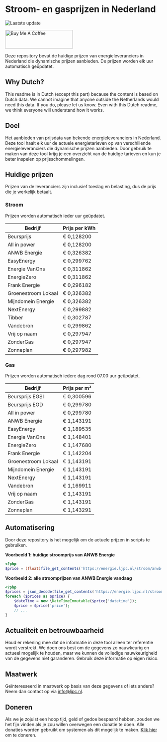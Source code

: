 # Stroom- en gasprijzen in Nederland

![Laatste update](https://img.shields.io/badge/laatste%20update-2025--08--18%2019%3A00%20CET-brightgreen)

<a href="https://www.buymeacoffee.com/Lars-" target="_blank"><img src="https://cdn.buymeacoffee.com/buttons/v2/default-orange.png" alt="Buy Me A Coffee" height="60" style="height: 60px !important;width: 217px !important;" ></a>

Deze repository bevat de huidige prijzen van energieleveranciers in Nederland die dynamische prijzen aanbieden. De prijzen worden elk uur automatisch geüpdatet.

## Why Dutch?

This readme is in Dutch (except this part) because the content is based on Dutch data. We cannot imagine that anyone outside the Netherlands would need this data. If you do, please let us know. Even with this Dutch readme, we think
everyone will understand how it works.

## Doel

Het aanbieden van prijsdata van bekende energieleveranciers in Nederland. Deze tool haalt elk uur de actuele energietarieven op van verschillende energieleveranciers die dynamische prijzen aanbieden. Door gebruik te maken van deze tool
krijg je een overzicht van de huidige tarieven en kun je beter inspelen op prijsschommelingen.

## Huidige prijzen

Prijzen van de leveranciers zijn inclusief toeslag en belasting, dus de prijs die je werkelijk betaalt.

### Stroom

Prijzen worden automatisch ieder uur geüpdatet.

 Bedrijf | Prijs per kWh 
---------|---------------
Beursprijs | € 0,128200
All in power | € 0,128200
ANWB Energie | € 0,326382
EasyEnergy | € 0,299762
Energie VanOns | € 0,311862
EnergieZero | € 0,311862
Frank Energie | € 0,296182
Groenestroom Lokaal | € 0,326382
Mijndomein Energie | € 0,326382
NextEnergy | € 0,299882
Tibber | € 0,302787
Vandebron | € 0,299862
Vrij op naam | € 0,297947
ZonderGas | € 0,297947
Zonneplan | € 0,297982


### Gas

Prijzen worden automatisch iedere dag rond 07.00 uur geüpdatet.

 Bedrijf | Prijs per m³ 
---------|--------------
Beursprijs EGSI | € 0,300596
Beursprijs EOD | € 0,299780
All in power | € 0,299780
ANWB Energie | € 1,143191
EasyEnergy | € 1,189535
Energie VanOns | € 1,148401
EnergieZero | € 1,147680
Frank Energie | € 1,142204
Groenestroom Lokaal | € 1,143191
Mijndomein Energie | € 1,143191
NextEnergy | € 1,143191
Vandebron | € 1,169911
Vrij op naam | € 1,143191
ZonderGas | € 1,143191
Zonneplan | € 1,143291


## Automatisering

Door deze repository is het mogelijk om de actuele prijzen in scripts te gebruiken.

**Voorbeeld 1: huidige stroomprijs van ANWB Energie**

```php
<?php
$price = (float)file_get_contents('https://energie.ljpc.nl/stroom/anwb-energie-nu.txt');

```

**Voorbeeld 2: alle stroomprijzen van ANWB Energie vandaag**

```php
<?php
$prices = json_decode(file_get_contents('https://energie.ljpc.nl/stroom/all-in-power-vandaag.json'),true);
foreach ($prices as $price) {
    $dateTime = new \DateTimeImmutable($price['datetime']);
    $price = $price['price'];
    // ...
}
```

## Actualiteit en betrouwbaarheid

Houd er rekening mee dat de informatie in deze tool alleen ter referentie wordt verstrekt. We doen ons best om de gegevens zo nauwkeurig en actueel mogelijk te houden, maar we kunnen de volledige nauwkeurigheid van de gegevens niet
garanderen. Gebruik deze informatie op eigen risico.

## Maatwerk

Geïnteresseerd in maatwerk op basis van deze gegevens of iets anders? Neem dan contact op
via [info@ljpc.nl](mailto:info@ljpc.nl?subject=Energie%20prijzen).

## Doneren

Als we je zojuist een hoop tijd, geld of gedoe bespaard hebben, zouden we het fijn vinden als je zou willen overwegen een
donatie te doen. Alle donaties worden gebruikt om systemen als dit mogelijk te
maken. [Klik hier](https://www.buymeacoffee.com/Lars-) om te doneren.
